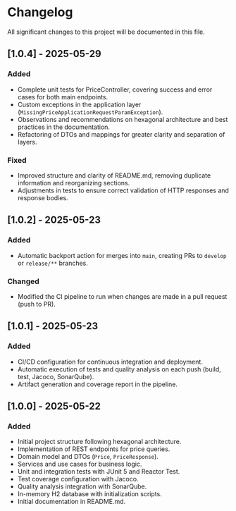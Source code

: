 # Changelog

All significant changes to this project will be documented in this file.

## [1.0.4] - 2025-05-29
### Added
- Complete unit tests for PriceController, covering success and error cases for both main endpoints.
- Custom exceptions in the application layer (`MissingPriceApplicationRequestParamException`).
- Observations and recommendations on hexagonal architecture and best practices in the documentation.
- Refactoring of DTOs and mappings for greater clarity and separation of layers.

### Fixed
- Improved structure and clarity of README.md, removing duplicate information and reorganizing sections.
- Adjustments in tests to ensure correct validation of HTTP responses and response bodies.

## [1.0.2] - 2025-05-23
### Added
- Automatic backport action for merges into `main`, creating PRs to `develop` or `release/**` branches.
### Changed
- Modified the CI pipeline to run when changes are made in a pull request (push to PR).

## [1.0.1] - 2025-05-23
### Added
- CI/CD configuration for continuous integration and deployment.
- Automatic execution of tests and quality analysis on each push (build, test, Jacoco, SonarQube).
- Artifact generation and coverage report in the pipeline.

## [1.0.0] - 2025-05-22
### Added
- Initial project structure following hexagonal architecture.
- Implementation of REST endpoints for price queries.
- Domain model and DTOs (`Price`, `PriceResponse`).
- Services and use cases for business logic.
- Unit and integration tests with JUnit 5 and Reactor Test.
- Test coverage configuration with Jacoco.
- Quality analysis integration with SonarQube.
- In-memory H2 database with initialization scripts.
- Initial documentation in README.md.
